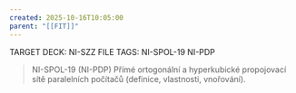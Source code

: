 ```yaml
---
created: 2025-10-16T10:05:00
parent: "[[FIT]]"
---
```


TARGET DECK: NI-SZZ
FILE TAGS: NI-SPOL-19 NI-PDP

> NI-SPOL-19 (NI-PDP)
> Přímé ortogonální a hyperkubické propojovací sítě paralelních počítačů (definice, vlastnosti, vnořování).
